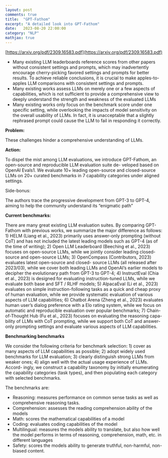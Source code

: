 ```yaml
---
layout: post
comments: true
title:  "GPT-Fathom"
excerpt: "A detailed look into GPT-Fathom"
date:   2023-08-20 22:00:00
category: "NLP"
mathjax: true
---
```


[https://arxiv.org/pdf/2309.16583.pdf](https://arxiv.org/pdf/2309.16583.pdf)

- Many existing LLM leaderboards reference scores from other papers without consistent settings and prompts, which may inadvertently encourage cherry-picking favored settings and prompts for better results. To achieve reliable conclusions, it is crucial to make apples-to-apples LLM comparisons with consistent settings and prompts.
- Many existing works assess LLMs on merely one or a few aspects of capabilities, which is not sufficient to provide a comprehensive view to deeply understand the strength and weakness of the evaluated LLMs
- Many existing works only focus on the benchmark score under one specific setting, while overlooking the impacts of model sensitivity on the overall usability of LLMs. In fact, it is unacceptable that a slightly rephrased prompt could cause the LLM to fail in responding it correctly.

**Problem:**

These challenges hinder a comprehensive understanding of LLMs. 

**Action:**

To dispel the mist among LLM evaluations, we introduce GPT-Fathom, an open-source and reproducible LLM evaluation suite de- veloped based on OpenAI Evals1. We evaluate 10+ leading open-source and closed-source LLMs on 20+ curated benchmarks in 7 capability categories under aligned settings.

Side-bonus:

The authors trace the progressive development from GPT-3 to GPT-4, aiming to help the community understand its “enigmatic path”

**Current benchmarks:**

There are many great existing LLM evaluation suites. By comparing GPT-Fathom with previous works, we summarize the major difference as follows: 1) HELM (Liang et al., 2023) primarily uses answer-only prompting (without CoT) and has not included the latest leading models such as GPT-4 (as of the time of writing); 2) Open LLM Leaderboard (Beeching et al., 2023) focuses on open-source LLMs, while we jointly consider leading closed-source and open-source LLMs; 3) OpenCompass (Contributors, 2023) evaluates latest open-source and closed- source LLMs (all released after 2023/03), while we cover both leading LLMs and OpenAI’s earlier models to decipher the evolutionary path from GPT-3 to GPT-4; 4) InstructEval (Chia et al., 2023) is designed for evaluating instruction-tuned LLMs, while we evaluate both base and SFT / RLHF models; 5) AlpacaEval (Li et al., 2023) evaluates on simple instruction-following tasks as a quick and cheap proxy of human evaluation, while we provide systematic evaluation of various aspects of LLM capabilities; 6) Chatbot Arena (Zheng et al., 2023) evaluates human user’s dialog preference with a Elo rating system, while we focus on automatic and reproducible evaluation over popular benchmarks; 7) Chain-of-Thought Hub (Fu et al., 2023) focuses on evaluating the reasoning capa- bility of LLMs with CoT prompting, while we support both CoT and answer-only prompting settings and evaluate various aspects of LLM capabilities.

**Benchmarking benchmarks**

We consider the following criteria for benchmark selection: 1) cover as many aspects of LLM capabilities as possible; 2) adopt widely used benchmarks for LLM evaluation; 3) clearly distinguish strong LLMs from weaker ones; 4) align well with the actual usage experience of LLMs. Accord- ingly, we construct a capability taxonomy by initially enumerating the capability categories (task types), and then populating each category with selected benchmarks.

The benchmarks are:

- Reasoning: measures performance on common sense tasks as well as comprehensive reasoning tasks.
- Comprehension: assesses the reading comprehension ability of the models
- Math: scores the mathematical capabilities of a model
- Coding: evaluates coding capabilities of the model
- Multilingual: measures the models ability to translate, but also how well the model performs in terms of reasoning, comprehension, math, etc. in different languages
- Safety: scores the models ability to generate truthful, non-harmful, non-biased content.